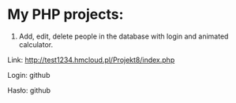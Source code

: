 # My PHP projects:

1. Add, edit, delete people in the database with login and animated calculator.

Link:
http://test1234.hmcloud.pl/Projekt8/index.php

Login: github

Hasło: github

